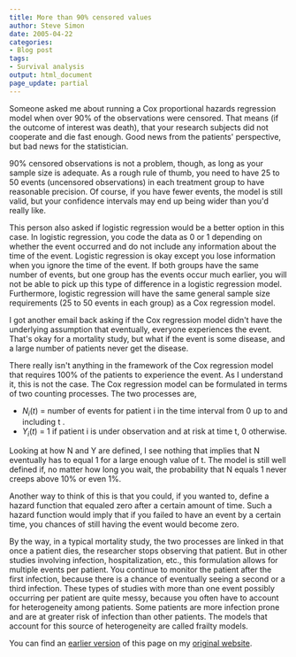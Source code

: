 ```yaml
---
title: More than 90% censored values
author: Steve Simon
date: 2005-04-22
categories:
- Blog post
tags:
- Survival analysis
output: html_document
page_update: partial
---
```


Someone asked me about running a Cox proportional hazards regression model when over 90% of the observations were censored. That means (if the outcome of interest was death), that your research subjects did not cooperate and die fast enough. Good news from the patients' perspective, but bad news for the statistician.

90% censored observations is not a problem, though, as long as your sample size is adequate. As a rough rule of thumb, you need to have 25 to 50 events (uncensored observations) in each treatment group to have reasonable precision. Of course, if you have fewer events, the model is still valid, but your confidence intervals may end up being wider than you'd really like.

This person also asked if logistic regression would be a better option in this case. In logistic regression, you code the data as 0 or 1 depending on whether the event occurred and do not include any information about the time of the event. Logistic regression is okay except you lose information when you ignore the time of the event. If both groups have the same number of events, but one group has the events occur much earlier, you will not be able to pick up this type of difference in a logistic regression model. Furthermore, logistic regression will have the same general sample size requirements (25 to 50 events in each group) as a Cox regression model.

I got another email back asking if the Cox regression model didn't have the underlying assumption that eventually, everyone experiences the event. That's okay for a mortality study, but what if the event is some disease, and a large number of patients never get the disease.

There really isn't anything in the framework of the Cox regression model that requires 100% of the patients to experience the event. As I understand it, this is not the case. The Cox regression model can be formulated in terms of two counting processes. The two processes are,

- $N_i(t)$ = number of events for patient i in the time interval from 0 up to and including t .
- $Y_i(t)$ = 1 if patient i is under observation and at risk at time t, 0 otherwise.

Looking at how N and Y are defined, I see nothing that implies that N eventually has to equal 1 for a large enough value of t. The model is still well defined if, no matter how long you wait, the probability that N equals 1 never creeps above 10% or even 1%.

Another way to think of this is that you could, if you wanted to, define a hazard function that equaled zero after a certain amount of time. Such a hazard function would imply that if you failed to have an event by a certain time, you chances of still having the event would become zero.

By the way, in a typical mortality study, the two processes are linked in that once a patient dies, the researcher stops observing that patient. But in other studies involving infection, hospitalization, etc., this formulation allows for multiple events per patient. You continue to monitor the patient after the first infection, because there is a chance of eventually seeing a second or a third infection. These types of studies with more than one event possibly occurring per patient are quite messy, because you often have to account for heterogeneity among patients. Some patients are more infection prone and are at greater risk of infection than other patients. The models that account for this source of heterogeneity are called frailty models.

You can find an [earlier version][sim1] of this page on my [original website][sim2].

[sim1]: http://www.pmean.com/05/CensoredValues.html
[sim2]: http://www.pmean.com/original_site.html
